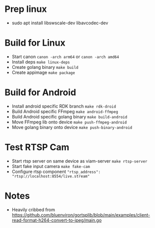 
Prep linux
===

* sudo apt install libswscale-dev libavcodec-dev

Build for Linux
===

* Start canon `canon -arch arm64` or `canon -arch amd64`
* Install deps `make linux-deps`
* Create golang binary `make build`
* Create appimage `make package`

Build for Android
===
* Install android specific RDK branch `make rdk-droid`
* Build Android specific FFmpeg `make android-ffmpeg`
* Build Android specific golang binary `make build-android`
* Move FFmpeg lib onto device `make push-ffmpeg-android`
* Move golang binary onto device `make push-binary-android`

Test RTSP Cam
===

* Start rtsp server on same device as viam-server `make rtsp-server`
* Start fake input camera `make fake-cam`
* Configure rtsp component `"rtsp_address": "rtsp://localhost:8554/live.stream"`

Notes
===
* Heavily cribbed from https://github.com/bluenviron/gortsplib/blob/main/examples/client-read-format-h264-convert-to-jpeg/main.go


